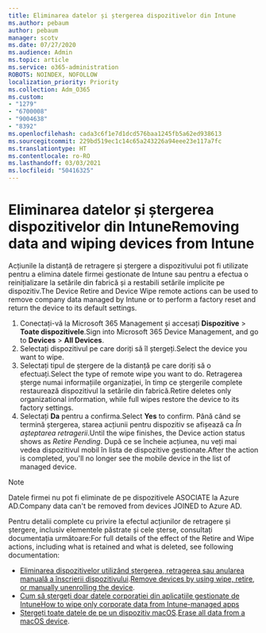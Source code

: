 ```yaml
---
title: Eliminarea datelor și ștergerea dispozitivelor din Intune
ms.author: pebaum
author: pebaum
manager: scotv
ms.date: 07/27/2020
ms.audience: Admin
ms.topic: article
ms.service: o365-administration
ROBOTS: NOINDEX, NOFOLLOW
localization_priority: Priority
ms.collection: Adm_O365
ms.custom:
- "1279"
- "6700008"
- "9004638"
- "8392"
ms.openlocfilehash: cada3c6f1e7d1dcd576baa1245fb5a62ed938613
ms.sourcegitcommit: 229bd519ec1c14c65a243226a94eee23e117a7fc
ms.translationtype: HT
ms.contentlocale: ro-RO
ms.lasthandoff: 03/03/2021
ms.locfileid: "50416325"
---
```

# <a name="removing-data-and-wiping-devices-from-intune"></a><span data-ttu-id="3c2e7-102">Eliminarea datelor și ștergerea dispozitivelor din Intune</span><span class="sxs-lookup"><span data-stu-id="3c2e7-102">Removing data and wiping devices from Intune</span></span>

<span data-ttu-id="3c2e7-103">Acțiunile la distanță de retragere și ștergere a dispozitivului pot fi utilizate pentru a elimina datele firmei gestionate de Intune sau pentru a efectua o reinițializare la setările din fabrică și a restabili setările implicite pe dispozitiv.</span><span class="sxs-lookup"><span data-stu-id="3c2e7-103">The Device Retire and Device Wipe remote actions can be used to remove company data managed by Intune or to perform a factory reset and return the device to its default settings.</span></span>

1. <span data-ttu-id="3c2e7-104">Conectați-vă la Microsoft 365 Management și accesați **Dispozitive** > **Toate dispozitivele**.</span><span class="sxs-lookup"><span data-stu-id="3c2e7-104">Sign into Microsoft 365 Device Management, and go to **Devices** > **All Devices**.</span></span>
2. <span data-ttu-id="3c2e7-105">Selectați dispozitivul pe care doriți să îl ștergeți.</span><span class="sxs-lookup"><span data-stu-id="3c2e7-105">Select the device you want to wipe.</span></span>
3. <span data-ttu-id="3c2e7-106">Selectați tipul de ștergere de la distanță pe care doriți să o efectuați.</span><span class="sxs-lookup"><span data-stu-id="3c2e7-106">Select the type of remote wipe you want to do.</span></span> <span data-ttu-id="3c2e7-107">Retragerea șterge numai informațiile organizației, în timp ce ștergerile complete restaurează dispozitivul la setările din fabrică.</span><span class="sxs-lookup"><span data-stu-id="3c2e7-107">Retire deletes only organizational information, while full wipes restore the device to its factory settings.</span></span>
4. <span data-ttu-id="3c2e7-108">Selectați **Da** pentru a confirma.</span><span class="sxs-lookup"><span data-stu-id="3c2e7-108">Select **Yes** to confirm.</span></span> <span data-ttu-id="3c2e7-109">Până când se termină ștergerea, starea acțiunii pentru dispozitiv se afișează ca *În aşteptarea retragerii*.</span><span class="sxs-lookup"><span data-stu-id="3c2e7-109">Until the wipe finishes, the Device action status shows as *Retire Pending*.</span></span>
    <span data-ttu-id="3c2e7-110">După ce se încheie acțiunea, nu veți mai vedea dispozitivul mobil în lista de dispozitive gestionate.</span><span class="sxs-lookup"><span data-stu-id="3c2e7-110">After the action is completed, you'll no longer see the mobile device in the list of managed device.</span></span>

> [!NOTE]
> <span data-ttu-id="3c2e7-111">Datele firmei nu pot fi eliminate de pe dispozitivele ASOCIATE la Azure AD.</span><span class="sxs-lookup"><span data-stu-id="3c2e7-111">Company data can't be removed from devices JOINED to Azure AD.</span></span> 

<span data-ttu-id="3c2e7-112">Pentru detalii complete cu privire la efectul acțiunilor de retragere și ștergere, inclusiv elementele păstrate și cele șterse, consultați documentația următoare:</span><span class="sxs-lookup"><span data-stu-id="3c2e7-112">For full details of the effect of the Retire and Wipe actions, including what is retained and what is deleted, see following documentation:</span></span>

- <span data-ttu-id="3c2e7-113">[Eliminarea dispozitivelor utilizând ștergerea, retragerea sau anularea manuală a înscrierii dispozitivului](https://docs.microsoft.com/mem/intune/remote-actions/devices-wipe).</span><span class="sxs-lookup"><span data-stu-id="3c2e7-113">[Remove devices by using wipe, retire, or manually unenrolling the device](https://docs.microsoft.com/mem/intune/remote-actions/devices-wipe).</span></span>
- [<span data-ttu-id="3c2e7-114">Cum să ștergeți doar datele corporației din aplicațiile gestionate de Intune</span><span class="sxs-lookup"><span data-stu-id="3c2e7-114">How to wipe only corporate data from Intune-managed apps</span></span>](https://docs.microsoft.com/mem/intune/apps/apps-selective-wipe)
- <span data-ttu-id="3c2e7-115">[Ștergeți toate datele de pe un dispozitiv macOS](https://docs.microsoft.com/mem/intune/remote-actions/device-erase).</span><span class="sxs-lookup"><span data-stu-id="3c2e7-115">[Erase all data from a macOS device](https://docs.microsoft.com/mem/intune/remote-actions/device-erase).</span></span>